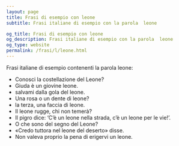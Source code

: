 ```yaml
---
layout: page
title: Frasi di esempio con leone 
subtitle: Frasi italiane di esempio con la parola  leone

og_title: Frasi di esempio con leone 
og_description: Frasi italiane di esempio con la parola  leone
og_type: website
permalink: /frasi/l/leone.html
---
```


Frasi italiane di esempio contenenti la parola leone:


- Conosci la costellazione del Leone?
- Giuda è un giovine leone.
- salvami dalla gola del leone.
- Una rosa o un dente di leone?
- la terza, una faccia di leone.
- Il leone rugge, chi non temerà?
- Il pigro dice: ‘C’è un leone nella strada, c’è un leone per le vie!’.
- O che sono del segno del Leone?
- «Credo tuttora nel leone del deserto» disse.
- Non valeva proprio la pena di erigervi un leone.
